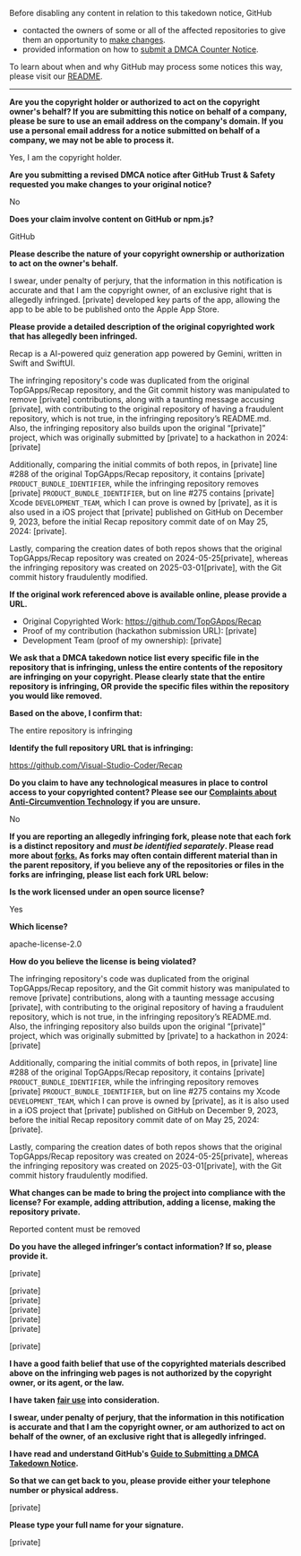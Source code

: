 Before disabling any content in relation to this takedown notice, GitHub
- contacted the owners of some or all of the affected repositories to give them an opportunity to [make changes](https://docs.github.com/en/github/site-policy/dmca-takedown-policy#a-how-does-this-actually-work).
- provided information on how to [submit a DMCA Counter Notice](https://docs.github.com/en/articles/guide-to-submitting-a-dmca-counter-notice).

To learn about when and why GitHub may process some notices this way, please visit our [README](https://github.com/github/dmca/blob/master/README.md#anatomy-of-a-takedown-notice).

---

**Are you the copyright holder or authorized to act on the copyright owner's behalf? If you are submitting this notice on behalf of a company, please be sure to use an email address on the company's domain. If you use a personal email address for a notice submitted on behalf of a company, we may not be able to process it.**

Yes, I am the copyright holder.

**Are you submitting a revised DMCA notice after GitHub Trust & Safety requested you make changes to your original notice?**

No

**Does your claim involve content on GitHub or npm.js?**

GitHub

**Please describe the nature of your copyright ownership or authorization to act on the owner's behalf.**

I swear, under penalty of perjury, that the information in this notification is accurate and that I am the copyright owner, of an exclusive right that is allegedly infringed. [private] developed key parts of the app, allowing the app to be able to be published onto the Apple App Store.

**Please provide a detailed description of the original copyrighted work that has allegedly been infringed.**

Recap is a AI-powered quiz generation app powered by Gemini, written in Swift and SwiftUI.

The infringing repository's code was duplicated from the original TopGApps/Recap repository, and the Git commit history was manipulated to remove [private] contributions, along with a taunting message accusing [private], with contributing to the original repository of having a fraudulent repository, which is not true, in the infringing repository’s README.md. Also, the infringing repository also builds upon the original “[private]” project, which was originally submitted by [private] to a hackathon in 2024: [private]

Additionally, comparing the initial commits of both repos, in ‎[private] line #288 of the original TopGApps/Recap repository, it contains [private] `PRODUCT_BUNDLE_IDENTIFIER`, while the infringing repository removes [private] `PRODUCT_BUNDLE_IDENTIFIER`, but on line #275 contains [private] Xcode `DEVELOPMENT_TEAM`, which I can prove is owned by [private], as it is also used in a iOS project that [private] published on GitHub on December 9, 2023, before the initial Recap repository commit date of on May 25, 2024: [private].

Lastly, comparing the creation dates of both repos shows that the original TopGApps/Recap repository was created on 2024-05-25[private], whereas the infringing repository was created on 2025-03-01[private], with the Git commit history fraudulently modified.

**If the original work referenced above is available online, please provide a URL.**

- Original Copyrighted Work: https://github.com/TopGApps/Recap  
- Proof of my contribution (hackathon submission URL): [private]  
- Development Team (proof of my ownership): [private]
  
**We ask that a DMCA takedown notice list every specific file in the repository that is infringing, unless the entire contents of the repository are infringing on your copyright. Please clearly state that the entire repository is infringing, OR provide the specific files within the repository you would like removed.**

**Based on the above, I confirm that:**

The entire repository is infringing

**Identify the full repository URL that is infringing:**

https://github.com/Visual-Studio-Coder/Recap

**Do you claim to have any technological measures in place to control access to your copyrighted content? Please see our <a href="https://docs.github.com/articles/guide-to-submitting-a-dmca-takedown-notice#complaints-about-anti-circumvention-technology">Complaints about Anti-Circumvention Technology</a> if you are unsure.**

No

**If you are reporting an allegedly infringing fork, please note that each fork is a distinct repository and <i>must be identified separately</i>. Please read more about <a href="https://docs.github.com/articles/dmca-takedown-policy#b-what-about-forks-or-whats-a-fork">forks.</a> As forks may often contain different material than in the parent repository, if you believe any of the repositories or files in the forks are infringing, please list each fork URL below:**

**Is the work licensed under an open source license?**

Yes

**Which license?**

apache-license-2.0

**How do you believe the license is being violated?**

The infringing repository's code was duplicated from the original TopGApps/Recap repository, and the Git commit history was manipulated to remove [private] contributions, along with a taunting message accusing [private], with contributing to the original repository of having a fraudulent repository, which is not true, in the infringing repository’s README.md. Also, the infringing repository also builds upon the original “[private]” project, which was originally submitted by [private] to a hackathon in 2024: [private]

Additionally, comparing the initial commits of both repos, in ‎[private] line #288 of the original TopGApps/Recap repository, it contains [private] `PRODUCT_BUNDLE_IDENTIFIER`, while the infringing repository removes [private] `PRODUCT_BUNDLE_IDENTIFIER`, but on line #275 contains my Xcode `DEVELOPMENT_TEAM`, which I can prove is owned by [private], as it is also used in a iOS project that [private] published on GitHub on December 9, 2023, before the initial Recap repository commit date of on May 25, 2024: [private].

Lastly, comparing the creation dates of both repos shows that the original TopGApps/Recap repository was created on 2024-05-25[private], whereas the infringing repository was created on 2025-03-01[private], with the Git commit history fraudulently modified.

**What changes can be made to bring the project into compliance with the license? For example, adding attribution, adding a license, making the repository private.**

Reported content must be removed

**Do you have the alleged infringer’s contact information? If so, please provide it.**

[private]

[private]  
[private]  
[private]  
[private]  
[private]  

[private]  

**I have a good faith belief that use of the copyrighted materials described above on the infringing web pages is not authorized by the copyright owner, or its agent, or the law.**

**I have taken <a href="https://www.lumendatabase.org/topics/22">fair use</a> into consideration.**

**I swear, under penalty of perjury, that the information in this notification is accurate and that I am the copyright owner, or am authorized to act on behalf of the owner, of an exclusive right that is allegedly infringed.**

**I have read and understand GitHub's <a href="https://docs.github.com/articles/guide-to-submitting-a-dmca-takedown-notice/">Guide to Submitting a DMCA Takedown Notice</a>.**

**So that we can get back to you, please provide either your telephone number or physical address.**

[private]  

**Please type your full name for your signature.**

[private]  
